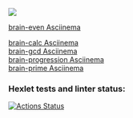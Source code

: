 <a href="https://codeclimate.com/github/SaveDim/python-project-lvl1/maintainability"><img src="https://api.codeclimate.com/v1/badges/56cb0c48385ced385a37/maintainability" /></a>

<a href="https://asciinema.org/a/504910">brain-even Asciinema</a><br>
<script src="https://asciinema.org/a/504910" id="asciicast-14" async></script>
<a href="https://asciinema.org/a/506040">brain-calc Asciinema</a><br>
<a href="https://asciinema.org/a/FWUtGCl23O2fADULzkHbpNPRT">brain-gcd Asciinema</a><br>
<a href="https://asciinema.org/a/7MIvRspsjSzMvWGKRe3V5tntK">brain-progression Asciinema</a><br>
<a href="https://asciinema.org/a/iplQum2hBcvlEJsVEuOthQ3TM">brain-prime Asciinema</a><br>


### Hexlet tests and linter status:
[![Actions Status](https://github.com/SaveDim/python-project-lvl1/workflows/hexlet-check/badge.svg)](https://github.com/SaveDim/python-project-lvl1/actions)
